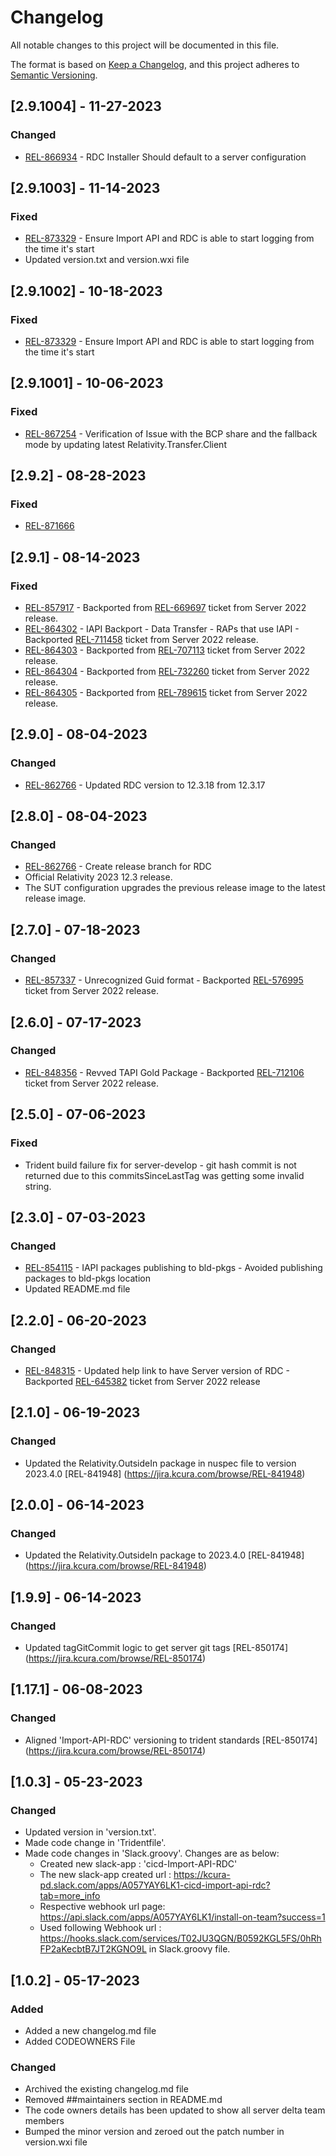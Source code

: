 # Changelog

All notable changes to this project will be documented in this file.

The format is based on [Keep a Changelog](https://keepachangelog.com/en/1.0.0/),
and this project adheres to [Semantic Versioning](https://semver.org/spec/v2.0.0.html).

## [2.9.1004] - 11-27-2023
 
### Changed
 
- [REL-866934](https://jira.kcura.com/browse/REL-866934) - RDC Installer Should default to a server configuration

## [2.9.1003] - 11-14-2023

### Fixed

- [REL-873329](https://jira.kcura.com/browse/REL-873329) - Ensure Import API and RDC is able to start logging from the time it's start
- Updated version.txt and version.wxi file

## [2.9.1002] - 10-18-2023

### Fixed

- [REL-873329](https://jira.kcura.com/browse/REL-873329) - Ensure Import API and RDC is able to start logging from the time it's start

## [2.9.1001] - 10-06-2023

### Fixed

- [REL-867254](https://jira.kcura.com/browse/REL-867254) - Verification of Issue with the BCP share and the fallback mode by updating latest Relativity.Transfer.Client

## [2.9.2] - 08-28-2023

### Fixed

- [REL-871666](https://jira.kcura.com/browse/REL-871666)

## [2.9.1] - 08-14-2023

### Fixed

- [REL-857917](https://jira.kcura.com/browse/REL-857917) - Backported from [REL-669697](https://jira.kcura.com/browse/REL-669697) ticket from Server 2022 release.
- [REL-864302](https://jira.kcura.com/browse/REL-864302) - IAPI Backport - Data Transfer - RAPs that use IAPI - Backported [REL-711458](https://jira.kcura.com/browse/REL-711458) ticket from Server 2022 release.
- [REL-864303](https://jira.kcura.com/browse/REL-864303#add-comment) - Backported from [REL-707113](https://jira.kcura.com/browse/REL-707113) ticket from Server 2022 release.
- [REL-864304](https://jira.kcura.com/browse/REL-864304) - Backported from [REL-732260](https://jira.kcura.com/browse/REL-732260) ticket from Server 2022 release.
- [REL-864305](https://jira.kcura.com/browse/REL-864305) - Backported from [REL-789615](https://jira.kcura.com/browse/REL-789615) ticket from Server 2022 release.


## [2.9.0] - 08-04-2023
 
### Changed
 
- [REL-862766](https://jira.kcura.com/browse/REL-862766) - Updated RDC version to 12.3.18 from 12.3.17

## [2.8.0] - 08-04-2023
 
### Changed
 
- [REL-862766](https://jira.kcura.com/browse/REL-862766) - Create release branch for RDC
- Official Relativity 2023 12.3 release.
- The SUT configuration upgrades the previous release image to the latest release image.

## [2.7.0] - 07-18-2023

### Changed

- [REL-857337](https://jira.kcura.com/browse/REL-857337) - Unrecognized Guid format - Backported [REL-576995](https://jira.kcura.com/browse/REL-576995) ticket from Server 2022 release.

## [2.6.0] - 07-17-2023

### Changed

- [REL-848356](https://jira.kcura.com/browse/REL-848356) - Revved TAPI Gold Package - Backported [REL-712106](https://jira.kcura.com/browse/REL-712106) ticket from Server 2022 release.

## [2.5.0] - 07-06-2023

### Fixed

- Trident build failure fix for server-develop - git hash commit is not returned due to this commitsSinceLastTag was getting some invalid string.

## [2.3.0] - 07-03-2023

### Changed

- [REL-854115](https://jira.kcura.com/browse/REL-854115) - IAPI packages publishing to bld-pkgs - Avoided publishing packages to bld-pkgs location
- Updated README.md file

## [2.2.0] - 06-20-2023

### Changed

- [REL-848315](https://jira.kcura.com/browse/REL-848315) - Updated help link to have Server version of RDC - Backported [REL-645382](https://jira.kcura.com/browse/REL-645382) ticket from Server 2022 release

## [2.1.0] - 06-19-2023

### Changed

- Updated the Relativity.OutsideIn package in nuspec file to version 2023.4.0 [REL-841948] (https://jira.kcura.com/browse/REL-841948)

## [2.0.0] - 06-14-2023

### Changed

- Updated the Relativity.OutsideIn package to 2023.4.0 [REL-841948] (https://jira.kcura.com/browse/REL-841948)

## [1.9.9] - 06-14-2023

### Changed

- Updated tagGitCommit logic to get server git tags [REL-850174] (https://jira.kcura.com/browse/REL-850174)

## [1.17.1] - 06-08-2023

### Changed

- Aligned 'Import-API-RDC' versioning to trident standards [REL-850174] (https://jira.kcura.com/browse/REL-850174)

## [1.0.3] - 05-23-2023
### Changed

- Updated version in 'version.txt'.
- Made code change in 'Tridentfile'.
- Made code changes in 'Slack.groovy'. Changes are as below:
	- Created new slack-app : 'cicd-Import-API-RDC'
	- The new slack-app created url : https://kcura-pd.slack.com/apps/A057YAY6LK1-cicd-import-api-rdc?tab=more_info
	- Respective webhook url page: https://api.slack.com/apps/A057YAY6LK1/install-on-team?success=1
	- Used following Webhook url : https://hooks.slack.com/services/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
	  in Slack.groovy file.


## [1.0.2] - 05-17-2023

### Added

- Added a new changelog.md file
- Added CODEOWNERS File

### Changed

- Archived the existing changelog.md file
- Removed ##maintainers section in README.md
- The code owners details has been updated to show all server delta team members
- Bumped the minor version and zeroed out the patch number in version.wxi file